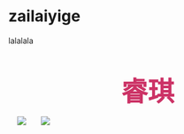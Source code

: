 # zailaiyige
lalalala
<html>   
<head>      
<style> body{  background:url(010.jpg) no-repeat; }  </style>     <bgsound src="1.mp3" loop="-1">     <p><center><b><font size="7"color="#cc3366">睿琪</font></b></center></p>     <img src="huany.gif">       <img src="5555.jpg" center><br> <style> <!--      blockquote{        color:#FFFFFF;        font 700 small-caps normol 1.3e"楷体_GB2312";       margin:%2 20% 5% 20%;       padding:20px;        border-top-width:50px;       border-right-width:10px;       border-bottom-width:10px;       border-left-width:10px;       border-top-style:solid;       border-right-style:double;       border-bottom-style:solid;       border-left-style:double;        border-top-color:#999999;       border-right-color:#CCCCCC;       border-bottom-color:#999999;       border-left-color:;#CCCCCCC; background-image:url(77777.jpg); background-repeat:no-repeat;        background-position:right bottom; } -->  </style>
